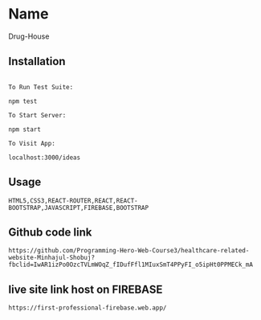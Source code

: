 # Name

Drug-House

## Installation

```npm install

To Run Test Suite:

npm test

To Start Server:

npm start

To Visit App:

localhost:3000/ideas
```

## Usage

```
HTML5,CSS3,REACT-ROUTER,REACT,REACT-BOOTSTRAP,JAVASCRIPT,FIREBASE,BOOTSTRAP
```

## Github code link
```
https://github.com/Programming-Hero-Web-Course3/healthcare-related-website-Minhajul-Shobuj?fbclid=IwAR1izPo0OzcTVLmWOqZ_fIDufFfl1MIuxSmT4PPyFI_o5ipHt0PPMECk_mA
```

## live site link host on FIREBASE
```
https://first-professional-firebase.web.app/
```